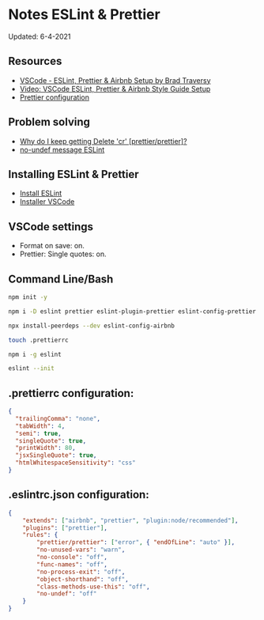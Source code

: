 # Notes ESLint & Prettier
Updated: 6-4-2021

## Resources
* [VSCode - ESLint, Prettier & Airbnb Setup by Brad Traversy](https://gist.github.com/bradtraversy/aab26d1e8983d9f8d79be1a9ca894ab4)
* [Video: VSCode ESLint, Prettier & Airbnb Style Guide Setup](https://youtu.be/SydnKbGc7W8)
* [Prettier configuration](https://prettier.io/docs/en/configuration.html)

## Problem solving
* [Why do I keep getting Delete 'cr' [prettier/prettier]?](https://stackoverflow.com/questions/53516594/why-do-i-keep-getting-delete-cr-prettier-prettier)
* [no-undef message ESLint](https://medium.com/@jeryldev/a-beginners-story-how-to-setup-eslint-in-a-visual-studio-code-project-28b379a33cdb)


## Installing ESLint & Prettier
* [Install ESLint](https://marketplace.visualstudio.com/items?itemName=dbaeumer.vscode-eslint)
* [Installer VSCode](https://marketplace.visualstudio.com/items?itemName=esbenp.prettier-vscode)

## VSCode settings
* Format on save: on.
* Prettier: Single quotes: on.

## Command Line/Bash
 ```bash
npm init -y
```
 ```bash
npm i -D eslint prettier eslint-plugin-prettier eslint-config-prettier eslint-plugin-node eslint-config-node
```
 ```bash
npx install-peerdeps --dev eslint-config-airbnb
```
 ```bash
touch .prettierrc
```
 ```bash
npm i -g eslint
```
 ```bash
eslint --init
```

## .prettierrc configuration:
```json
{
  "trailingComma": "none",
  "tabWidth": 4,
  "semi": true, 
  "singleQuote": true,
  "printWidth": 80,
  "jsxSingleQuote": true,
  "htmlWhitespaceSensitivity": "css"
}
```
## .eslintrc.json configuration:
```json
{
    "extends": ["airbnb", "prettier", "plugin:node/recommended"],
    "plugins": ["prettier"],
    "rules": {
        "prettier/prettier": ["error", { "endOfLine": "auto" }],
        "no-unused-vars": "warn",
        "no-console": "off",
        "func-names": "off",
        "no-process-exit": "off",
        "object-shorthand": "off",
        "class-methods-use-this": "off",
        "no-undef": "off"
    }
}
```


